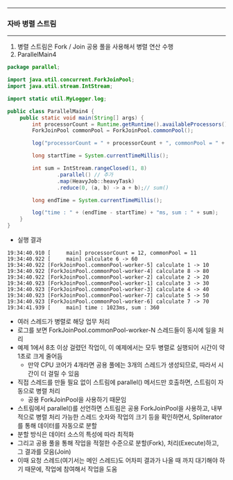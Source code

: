 -----
### 자바 병렬 스트림
-----
1. 병렬 스트림은 Fork / Join 공용 풀을 사용해서 병렬 연산 수행
2. ParallelMain4
```java
package parallel;

import java.util.concurrent.ForkJoinPool;
import java.util.stream.IntStream;

import static util.MyLogger.log;

public class ParallelMain4 {
    public static void main(String[] args) {
        int processorCount = Runtime.getRuntime().availableProcessors();
        ForkJoinPool commonPool = ForkJoinPool.commonPool();

        log("processorCount = " + processorCount + ", commonPool = " + commonPool.getParallelism());

        long startTime = System.currentTimeMillis();

        int sum = IntStream.rangeClosed(1, 8)
                .parallel() // 추가
                .map(HeavyJob::heavyTask)
                .reduce(0, (a, b) -> a + b);// sum()

        long endTime = System.currentTimeMillis();

        log("time : " + (endTime - startTime) + "ms, sum : " + sum);
    }
}
```
  - 실행 결과
```
19:34:40.910 [     main] processorCount = 12, commonPool = 11
19:34:40.922 [     main] calculate 6 -> 60
19:34:40.922 [ForkJoinPool.commonPool-worker-5] calculate 1 -> 10
19:34:40.922 [ForkJoinPool.commonPool-worker-4] calculate 8 -> 80
19:34:40.922 [ForkJoinPool.commonPool-worker-2] calculate 2 -> 20
19:34:40.923 [ForkJoinPool.commonPool-worker-1] calculate 3 -> 30
19:34:40.923 [ForkJoinPool.commonPool-worker-3] calculate 4 -> 40
19:34:40.923 [ForkJoinPool.commonPool-worker-7] calculate 5 -> 50
19:34:40.923 [ForkJoinPool.commonPool-worker-6] calculate 7 -> 70
19:34:41.939 [     main] time : 1023ms, sum : 360
```
  - 여러 스레드가 병렬로 해당 업무 처리
  - 로그를 보면 ForkJoinPool.commonPool-worker-N 스레드들이 동시에 일을 처리
  - 예제 1에서 8초 이상 걸렸던 작업이, 이 예제에서는 모두 병렬로 실행되어 시간이 약 1초로 크게 줄어듬
    + 만약 CPU 코어가 4개라면 공용 풀에는 3개의 스레드가 생성되므로, 따라서 시간이 더 걸릴 수 있음
  - 직접 스레드를 만들 필요 없이 스트림에 parallel() 메서드만 호출하면, 스트림이 자동으로 병렬 처리
    + 공용 ForkJoinPool을 사용하기 때문임
  - 스트림에서 parallel()를 선언하면 스트림은 공용 ForkJoinPool을 사용하고, 내부적으로 병렬 처리 가능한 스레드 숫자와 작업의 크기 등을 확인하면서, Spliterator를 통해 데이터를 자동으로 분할
  - 분할 방식은 데이터 소스의 특성에 따라 최적화
  - 그리고 공용 풀을 통해 작업을 적절한 수준으로 분할(Fork), 처리(Execute)하고, 그 결과를 모음(Join)
  - 이때 요청 스레드(여기서는 메인 스레드)도 어차피 결과가 나올 때 까지 대기해야 하기 때문에, 작업에 참여해서 작업을 도움
